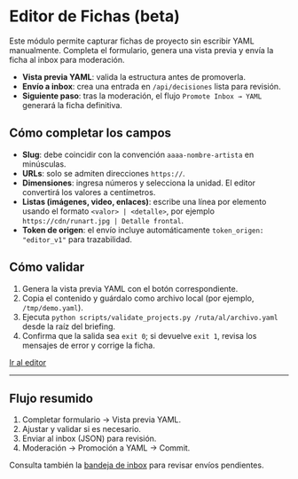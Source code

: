 # Editor de Fichas (beta)

Este módulo permite capturar fichas de proyecto sin escribir YAML manualmente. Completa el formulario, genera una vista previa y envía la ficha al inbox para moderación.

- **Vista previa YAML**: valida la estructura antes de promoverla.
- **Envío a inbox**: crea una entrada en `/api/decisiones` lista para revisión.
- **Siguiente paso**: tras la moderación, el flujo `Promote Inbox → YAML` generará la ficha definitiva.

## Cómo completar los campos

- **Slug**: debe coincidir con la convención `aaaa-nombre-artista` en minúsculas.
- **URLs**: solo se admiten direcciones `https://`.
- **Dimensiones**: ingresa números y selecciona la unidad. El editor convertirá los valores a centímetros.
- **Listas (imágenes, video, enlaces)**: escribe una línea por elemento usando el formato `<valor> | <detalle>`, por ejemplo `https://cdn/runart.jpg | Detalle frontal`.
- **Token de origen**: el envío incluye automáticamente `token_origen: "editor_v1"` para trazabilidad.

## Cómo validar

1. Genera la vista previa YAML con el botón correspondiente.
2. Copia el contenido y guárdalo como archivo local (por ejemplo, `/tmp/demo.yaml`).
3. Ejecuta `python scripts/validate_projects.py /ruta/al/archivo.yaml` desde la raíz del briefing.
4. Confirma que la salida sea `exit 0`; si devuelve `exit 1`, revisa los mensajes de error y corrige la ficha.

[Ir al editor](editor.md)

---

## Flujo resumido
1. Completar formulario → Vista previa YAML.
2. Ajustar y validar si es necesario.
3. Enviar al inbox (JSON) para revisión.
4. Moderación → Promoción a YAML → Commit.

Consulta también la [bandeja de inbox](../inbox/index.md) para revisar envíos pendientes.
